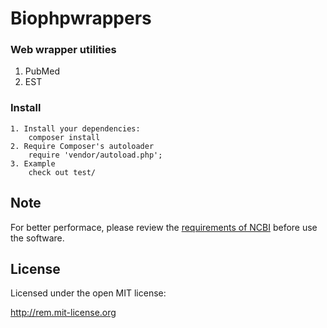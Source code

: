 # Biophpwrappers
### Web wrapper utilities
1. PubMed
2. EST

### Install
	1. Install your dependencies:
		composer install
	2. Require Composer's autoloader
		require 'vendor/autoload.php';
	3. Example
		check out test/


## Note
For better performace, please review the [requirements of NCBI](https://www.ncbi.nlm.nih.gov/books/NBK25497/#chapter2.Introduction) before use the software.
## License

Licensed under the open MIT license:

http://rem.mit-license.org
